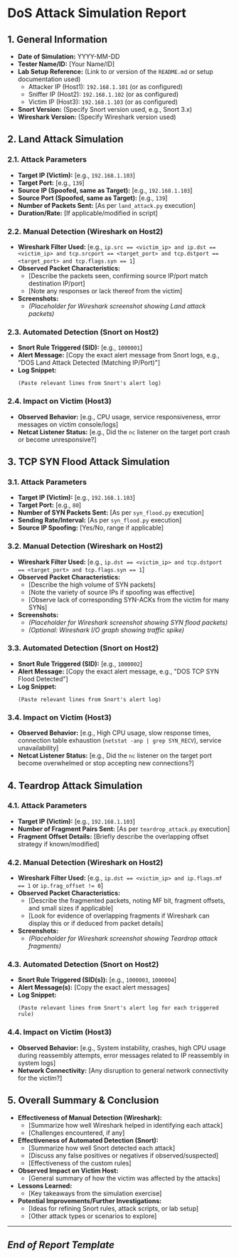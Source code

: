 # DoS Attack Simulation Report

## 1. General Information

*   **Date of Simulation:** YYYY-MM-DD
*   **Tester Name/ID:** [Your Name/ID]
*   **Lab Setup Reference:** (Link to or version of the `README.md` or setup documentation used)
    *   Attacker IP (Host1): `192.168.1.101` (or as configured)
    *   Sniffer IP (Host2): `192.168.1.102` (or as configured)
    *   Victim IP (Host3): `192.168.1.103` (or as configured)
*   **Snort Version:** (Specify Snort version used, e.g., Snort 3.x)
*   **Wireshark Version:** (Specify Wireshark version used)

## 2. Land Attack Simulation

### 2.1. Attack Parameters
*   **Target IP (Victim):** [e.g., `192.168.1.103`]
*   **Target Port:** [e.g., `139`]
*   **Source IP (Spoofed, same as Target):** [e.g., `192.168.1.103`]
*   **Source Port (Spoofed, same as Target):** [e.g., `139`]
*   **Number of Packets Sent:** [As per `land_attack.py` execution]
*   **Duration/Rate:** [If applicable/modified in script]

### 2.2. Manual Detection (Wireshark on Host2)
*   **Wireshark Filter Used:** [e.g., `ip.src == <victim_ip> and ip.dst == <victim_ip> and tcp.srcport == <target_port> and tcp.dstport == <target_port> and tcp.flags.syn == 1`]
*   **Observed Packet Characteristics:**
    *   [Describe the packets seen, confirming source IP/port match destination IP/port]
    *   [Note any responses or lack thereof from the victim]
*   **Screenshots:**
    *   *(Placeholder for Wireshark screenshot showing Land attack packets)*

### 2.3. Automated Detection (Snort on Host2)
*   **Snort Rule Triggered (SID):** [e.g., `1000001`]
*   **Alert Message:** [Copy the exact alert message from Snort logs, e.g., "DOS Land Attack Detected (Matching IP/Port)"]
*   **Log Snippet:**
    ```
    (Paste relevant lines from Snort's alert log)
    ```

### 2.4. Impact on Victim (Host3)
*   **Observed Behavior:** [e.g., CPU usage, service responsiveness, error messages on victim console/logs]
*   **Netcat Listener Status:** [e.g., Did the `nc` listener on the target port crash or become unresponsive?]

## 3. TCP SYN Flood Attack Simulation

### 3.1. Attack Parameters
*   **Target IP (Victim):** [e.g., `192.168.1.103`]
*   **Target Port:** [e.g., `80`]
*   **Number of SYN Packets Sent:** [As per `syn_flood.py` execution]
*   **Sending Rate/Interval:** [As per `syn_flood.py` execution]
*   **Source IP Spoofing:** [Yes/No, range if applicable]

### 3.2. Manual Detection (Wireshark on Host2)
*   **Wireshark Filter Used:** [e.g., `ip.dst == <victim_ip> and tcp.dstport == <target_port> and tcp.flags.syn == 1`]
*   **Observed Packet Characteristics:**
    *   [Describe the high volume of SYN packets]
    *   [Note the variety of source IPs if spoofing was effective]
    *   [Observe lack of corresponding SYN-ACKs from the victim for many SYNs]
*   **Screenshots:**
    *   *(Placeholder for Wireshark screenshot showing SYN flood packets)*
    *   *(Optional: Wireshark I/O graph showing traffic spike)*

### 3.3. Automated Detection (Snort on Host2)
*   **Snort Rule Triggered (SID):** [e.g., `1000002`]
*   **Alert Message:** [Copy the exact alert message, e.g., "DOS TCP SYN Flood Detected"]
*   **Log Snippet:**
    ```
    (Paste relevant lines from Snort's alert log)
    ```

### 3.4. Impact on Victim (Host3)
*   **Observed Behavior:** [e.g., High CPU usage, slow response times, connection table exhaustion (`netstat -anp | grep SYN_RECV`), service unavailability]
*   **Netcat Listener Status:** [e.g., Did the `nc` listener on the target port become overwhelmed or stop accepting new connections?]

## 4. Teardrop Attack Simulation

### 4.1. Attack Parameters
*   **Target IP (Victim):** [e.g., `192.168.1.103`]
*   **Number of Fragment Pairs Sent:** [As per `teardrop_attack.py` execution]
*   **Fragment Offset Details:** [Briefly describe the overlapping offset strategy if known/modified]

### 4.2. Manual Detection (Wireshark on Host2)
*   **Wireshark Filter Used:** [e.g., `ip.dst == <victim_ip> and ip.flags.mf == 1` or `ip.frag_offset != 0`]
*   **Observed Packet Characteristics:**
    *   [Describe the fragmented packets, noting MF bit, fragment offsets, and small sizes if applicable]
    *   [Look for evidence of overlapping fragments if Wireshark can display this or if deduced from packet details]
*   **Screenshots:**
    *   *(Placeholder for Wireshark screenshot showing Teardrop attack fragments)*

### 4.3. Automated Detection (Snort on Host2)
*   **Snort Rule Triggered (SID(s)):** [e.g., `1000003`, `1000004`]
*   **Alert Message(s):** [Copy the exact alert messages]
*   **Log Snippet:**
    ```
    (Paste relevant lines from Snort's alert log for each triggered rule)
    ```

### 4.4. Impact on Victim (Host3)
*   **Observed Behavior:** [e.g., System instability, crashes, high CPU usage during reassembly attempts, error messages related to IP reassembly in system logs]
*   **Network Connectivity:** [Any disruption to general network connectivity for the victim?]

## 5. Overall Summary & Conclusion

*   **Effectiveness of Manual Detection (Wireshark):**
    *   [Summarize how well Wireshark helped in identifying each attack]
    *   [Challenges encountered, if any]
*   **Effectiveness of Automated Detection (Snort):**
    *   [Summarize how well Snort detected each attack]
    *   [Discuss any false positives or negatives if observed/suspected]
    *   [Effectiveness of the custom rules]
*   **Observed Impact on Victim Host:**
    *   [General summary of how the victim was affected by the attacks]
*   **Lessons Learned:**
    *   [Key takeaways from the simulation exercise]
*   **Potential Improvements/Further Investigations:**
    *   [Ideas for refining Snort rules, attack scripts, or lab setup]
    *   [Other attack types or scenarios to explore]

---
*End of Report Template*
---
